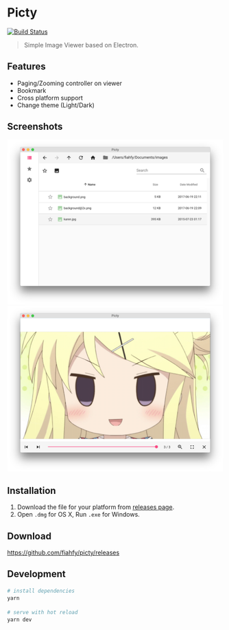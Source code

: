 # Picty
[![Build Status](https://travis-ci.org/fiahfy/picty.svg?branch=master)](https://travis-ci.org/fiahfy/picty)

> Simple Image Viewer based on Electron.


## Features
* Paging/Zooming controller on viewer
* Bookmark
* Cross platform support
* Change theme (Light/Dark)


## Screenshots
![screenshot](./build/screenshots/screenshot1.png?raw=true)
![screenshot](./build/screenshots/screenshot2.png?raw=true)


## Installation
1. Download the file for your platform from [releases page](https://github.com/fiahfy/picty/releases).
2. Open `.dmg` for OS X, Run `.exe` for Windows.


## Download
https://github.com/fiahfy/picty/releases


## Development
``` bash
# install dependencies
yarn

# serve with hot reload
yarn dev
```
